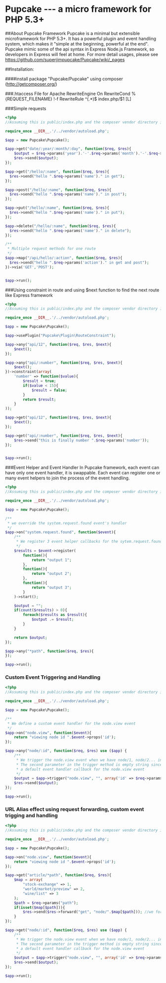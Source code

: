 Pupcake --- a micro framework for PHP 5.3+
=======================================

##About Pupcake Framework
Pupcake is a minimal but extensible microframework for PHP 5.3+. It has a powerful plugin and event handling system, which makes it "simple at the beginning, powerful at the end".
Pupcake mimic some of the api syntax in Express Node.js Framework, so developers in Express will feel at home.
For more detail usages, please see https://github.com/superjimpupcake/Pupcake/wiki/_pages

##Installation:

####install package "Pupcake/Pupcake" using composer (http://getcomposer.org/)

###.htaccess File for Apache
    RewriteEngine On
    RewriteCond %{REQUEST_FILENAME} !-f
    RewriteRule ^(.*)$ index.php/$1 [L]

###Simple requests
```php
<?php
//Assuming this is public/index.php and the composer vendor directory is ../vendor

require_once __DIR__.'/../vendor/autoload.php';

$app = new Pupcake\Pupcake();

$app->get("date/:year/:month/:day", function($req, $res){
    $output = $req->params('year').'-'.$req->params('month').'-'.$req->params('day');
    $res->send($output);
});

$app->get("/hello/:name", function($req, $res){
  $res->send("hello ".$req->params('name')." in get");
});

$app->post("/hello/:name", function($req, $res){
  $res->send("hello ".$req->params('name')." in post");
});

$app->put("/hello/:name", function($req, $res){
  $res->send("hello ".$req->params('name')." in put");
});

$app->delete("/hello/:name", function($req, $res){
  $res->send("hello ".$req->params('name')." in delete");
});

/**
 * Multiple request methods for one route
 */
$app->map("/api/hello/:action", function($req, $res){
  $res->send("hello ".$req->params('action')." in get and post");
})->via('GET','POST');


$app->run();
```

###Using constraint in route and using $next function to find the next route like Express framework
```php
<?php
//Assuming this is public/index.php and the composer vendor directory is ../vendor

require_once __DIR__.'/../vendor/autoload.php';

$app = new Pupcake\Pupcake();

$app->usePlugin("Pupcake\Plugin\RouteConstraint"); 

$app->any("api/12", function($req, $res, $next){
    $next();
});

$app->any("api/:number", function($req, $res, $next){
    $next();
})->constraint(array(
    'number' => function($value){
        $result = true;
        if($value < 15){
            $result = false;
        }
        return $result;
    }
));

$app->get("api/12", function($req, $res, $next){
    $next();
});

$app->get("api/:number", function($req, $res, $next){
    $res->send("this is finally number ".$req->params('number'));
});


$app->run();
```

###Event Helper and Event Handler
In Pupcake framework, each event can have only one event handler, it is swappable. Each event can register one or many event helpers to join the process of the event handling.
```php
<?php
//Assuming this is public/index.php and the composer vendor directory is ../vendor

require_once __DIR__.'/../vendor/autoload.php';

$app = new Pupcake\Pupcake();

/**
 * we override the system.request.found event's handler
 */
$app->on("system.request.found", function($event){
    /**
     * We register 3 event helper callbacks for the sytem.request.found event
     */
    $results = $event->register(
        function(){
            return "output 1";
        },
        function(){
            return "output 2";
        },
        function(){
            return "output 3"; 
        }
    )->start();

    $output = "";
    if(count($results) > 0){
        foreach($results as $result){
            $output .= $result;
        } 
    }

    return $output;
});

$app->any("*path", function($req, $res){
});

$app->run();
```

### Custom Event Triggering and Handling
```php
<?php
//Assuming this is public/index.php and the composer vendor directory is ../vendor

require_once __DIR__.'/../vendor/autoload.php';

$app = new Pupcake\Pupcake();

/**
 * We define a custom event handler for the node.view event
 */
$app->on("node.view", function($event){
    return "viewing node id ".$event->props('id');
});

$app->any("node/:id", function($req, $res) use ($app) {
    /**
     * We trigger the node.view event when we have node/1, node/2... in the request path
     * The second parameter in the trigger method is empty string since we don't have 
     * a default event handler callback for the node.view event
     */
    $output = $app->trigger("node.view", "", array('id' => $req->params('id')));
    $res->send($output);
});

$app->run();
```

### URL Alias effect using request forwarding, custom event trigging and handling
```php
<?php
//Assuming this is public/index.php and the composer vendor directory is ../vendor

require_once __DIR__.'/../vendor/autoload.php';

$app = new Pupcake\Pupcake();

$app->on("node.view", function($event){
    return "viewing node id ".$event->props('id');
});

$app->get("article/*path", function($req, $res){
    $map = array(
        "stock-exchange" => 1,
        "world/market/preview" => 2,
        "wine/list" => 3
    );
    $path = $req->params("path");
    if(isset($map[$path])){
        $res->send($res->forward("get", "node/".$map[$path])); //we forward the request to node
    }
});

$app->get("node/:id", function($req, $res) use ($app) {
    /**
     * We trigger the node.view event when we have node/1, node/2... in the request path
     * The second parameter in the trigger method is empty string since we don't have 
     * a default event handler callback for the node.view event
     */
    $output = $app->trigger("node.view", "", array('id' => $req->params('id')));
    $res->send($output);
});

$app->run();
```
